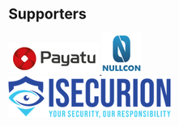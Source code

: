 # Supporters

<a href=https://payatu.com/> <img src=".gitbook/assets/payatu_logo.png"> </a> 
<a href=https://nullcon.net/> <img src=".gitbook/assets/nullcon.png"> <a> 
<a href=isecurion.com/> <img src=".gitbook/assets/isecurion.png"> <a> 

  
  

